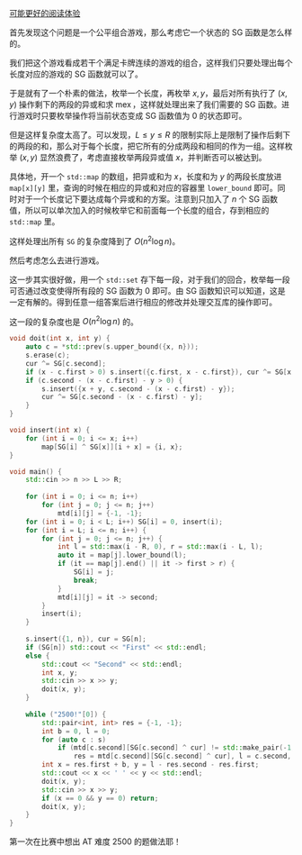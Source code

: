 [可能更好的阅读体验](https://atcoder-for-chinese-developers.github.io/atcoder-for-chinese/index.html?page=Sabc278.abc278_g.mf25ic)


首先发现这个问题是一个公平组合游戏，那么考虑它一个状态的 SG 函数是怎么样的。

我们把这个游戏看成若干个满足卡牌连续的游戏的组合，这样我们只要处理出每个长度对应的游戏的 SG 函数就可以了。  

于是就有了一个朴素的做法，枚举一个长度，再枚举 $x, y$，最后对所有执行了 $(x, y)$ 操作剩下的两段的异或和求 $\operatorname{mex}$，这样就处理出来了我们需要的 SG 函数。进行游戏时只要枚举操作将当前状态变成 SG 函数值为 $0$ 的状态即可。  

但是这样复杂度太高了。可以发现，$L \le y \le R$ 的限制实际上是限制了操作后剩下的两段的和，那么对于每个长度，把它所有的分成两段和相同的作为一组。这样枚举 $(x, y)$ 显然浪费了，考虑直接枚举两段异或值 $x$，并判断否可以被达到。  

具体地，开一个 `std::map` 的数组，把异或和为 $x$，长度和为 $y$ 的两段长度放进 `map[x][y]` 里，查询的时候在相应的异或和对应的容器里 `lower_bound` 即可。同时对于一个长度记下要达成每个异或和的方案。注意到只加入了 $n$ 个 SG 函数值，所以可以单次加入的时候枚举它和前面每一个长度的组合，存到相应的 `std::map` 里。

这样处理出所有 `SG` 的复杂度降到了 $O(n^2 \log n)$。

然后考虑怎么去进行游戏。  

这一步其实很好做，用一个 `std::set` 存下每一段，对于我们的回合，枚举每一段可否通过改变使得所有段的 SG 函数为 $0$ 即可。由 SG 函数知识可以知道，这是一定有解的。得到任意一组答案后进行相应的修改并处理交互库的操作即可。  

这一段的复杂度也是 $O(n^2 \log n)$ 的。

```cpp
void doit(int x, int y) {
	auto c = *std::prev(s.upper_bound({x, n}));
	s.erase(c);
	cur ^= SG[c.second];
	if (x - c.first > 0) s.insert({c.first, x - c.first}), cur ^= SG[x - c.first];
	if (c.second - (x - c.first) - y > 0) {
	    s.insert({x + y, c.second - (x - c.first) - y});
	    cur ^= SG[c.second - (x - c.first) - y];
	}
}

void insert(int x) {
	for (int i = 0; i <= x; i++)	
		map[SG[i] ^ SG[x]][i + x] = {i, x};
}

void main() {
	std::cin >> n >> L >> R;
	
	for (int i = 0; i <= n; i++) 
		for (int j = 0; j <= n; j++)    
			mtd[i][j] = {-1, -1};
	for (int i = 0; i < L; i++) SG[i] = 0, insert(i);
	for (int i = L; i <= n; i++) {
		for (int j = 0; j <= n; j++) {
			int l = std::max(i - R, 0), r = std::max(i - L, l);
			auto it = map[j].lower_bound(l);
			if (it == map[j].end() || it -> first > r) {
				SG[i] = j;
				break;
			} 
			mtd[i][j] = it -> second;
		}
		insert(i);
	}
	
	s.insert({1, n}), cur = SG[n];
	if (SG[n]) std::cout << "First" << std::endl;
	else { 
		std::cout << "Second" << std::endl;
		int x, y;
		std::cin >> x >> y;
		doit(x, y);
	}
	
	while ("2500!"[0]) {
		std::pair<int, int> res = {-1, -1};
		int b = 0, l = 0;
		for (auto c : s) 
			if (mtd[c.second][SG[c.second] ^ cur] != std::make_pair(-1, -1)) 
				res = mtd[c.second][SG[c.second] ^ cur], l = c.second, b = c.first;
		int x = res.first + b, y = l - res.second - res.first;
		std::cout << x << ' ' << y << std::endl;
		doit(x, y);
		std::cin >> x >> y;
		if (x == 0 && y == 0) return;
		doit(x, y);
	}
}
```

第一次在比赛中想出 AT 难度 2500 的题做法耶！